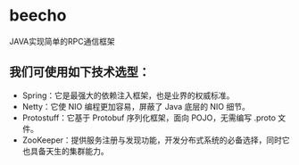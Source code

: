 # beecho
JAVA实现简单的RPC通信框架

## 我们可使用如下技术选型：

- Spring：它是最强大的依赖注入框架，也是业界的权威标准。
- Netty：它使 NIO 编程更加容易，屏蔽了 Java 底层的 NIO 细节。
- Protostuff：它基于 Protobuf 序列化框架，面向 POJO，无需编写 .proto 文件。
- ZooKeeper：提供服务注册与发现功能，开发分布式系统的必备选择，同时它也具备天生的集群能力。

